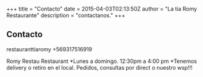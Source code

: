 +++
title = "Contacto"
date = 2015-04-03T02:13:50Z
author = "La tia Romy Restaurante"
description = "contactanos."
+++

## Contacto
restauranttiaromy
+569317516919

Romy Restau
Restaurant
*Lunes a domingo. 12:30pm a 4:00 pm
*Tenemos delivery o retiro en el local. Pedidos, consultas por direct o nuestro wsp!!!

